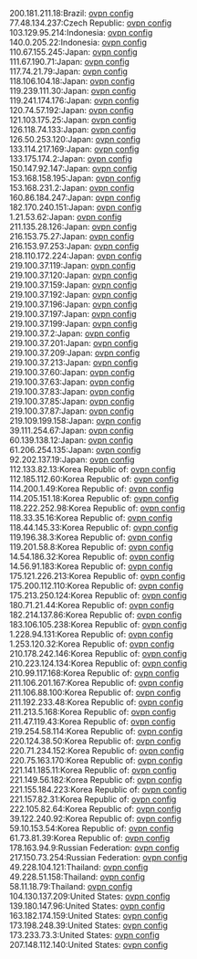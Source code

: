 200.181.211.18:Brazil: [ovpn config](vpn/200_181_211_18.ovpn)  
77.48.134.237:Czech Republic: [ovpn config](vpn/77_48_134_237.ovpn)  
103.129.95.214:Indonesia: [ovpn config](vpn/103_129_95_214.ovpn)  
140.0.205.22:Indonesia: [ovpn config](vpn/140_0_205_22.ovpn)  
110.67.155.245:Japan: [ovpn config](vpn/110_67_155_245.ovpn)  
111.67.190.71:Japan: [ovpn config](vpn/111_67_190_71.ovpn)  
117.74.21.79:Japan: [ovpn config](vpn/117_74_21_79.ovpn)  
118.106.104.18:Japan: [ovpn config](vpn/118_106_104_18.ovpn)  
119.239.111.30:Japan: [ovpn config](vpn/119_239_111_30.ovpn)  
119.241.174.176:Japan: [ovpn config](vpn/119_241_174_176.ovpn)  
120.74.57.192:Japan: [ovpn config](vpn/120_74_57_192.ovpn)  
121.103.175.25:Japan: [ovpn config](vpn/121_103_175_25.ovpn)  
126.118.74.133:Japan: [ovpn config](vpn/126_118_74_133.ovpn)  
126.50.253.120:Japan: [ovpn config](vpn/126_50_253_120.ovpn)  
133.114.217.169:Japan: [ovpn config](vpn/133_114_217_169.ovpn)  
133.175.174.2:Japan: [ovpn config](vpn/133_175_174_2.ovpn)  
150.147.92.147:Japan: [ovpn config](vpn/150_147_92_147.ovpn)  
153.168.158.195:Japan: [ovpn config](vpn/153_168_158_195.ovpn)  
153.168.231.2:Japan: [ovpn config](vpn/153_168_231_2.ovpn)  
160.86.184.247:Japan: [ovpn config](vpn/160_86_184_247.ovpn)  
182.170.240.151:Japan: [ovpn config](vpn/182_170_240_151.ovpn)  
1.21.53.62:Japan: [ovpn config](vpn/1_21_53_62.ovpn)  
211.135.28.126:Japan: [ovpn config](vpn/211_135_28_126.ovpn)  
216.153.75.27:Japan: [ovpn config](vpn/216_153_75_27.ovpn)  
216.153.97.253:Japan: [ovpn config](vpn/216_153_97_253.ovpn)  
218.110.172.224:Japan: [ovpn config](vpn/218_110_172_224.ovpn)  
219.100.37.119:Japan: [ovpn config](vpn/219_100_37_119.ovpn)  
219.100.37.120:Japan: [ovpn config](vpn/219_100_37_120.ovpn)  
219.100.37.159:Japan: [ovpn config](vpn/219_100_37_159.ovpn)  
219.100.37.192:Japan: [ovpn config](vpn/219_100_37_192.ovpn)  
219.100.37.196:Japan: [ovpn config](vpn/219_100_37_196.ovpn)  
219.100.37.197:Japan: [ovpn config](vpn/219_100_37_197.ovpn)  
219.100.37.199:Japan: [ovpn config](vpn/219_100_37_199.ovpn)  
219.100.37.2:Japan: [ovpn config](vpn/219_100_37_2.ovpn)  
219.100.37.201:Japan: [ovpn config](vpn/219_100_37_201.ovpn)  
219.100.37.209:Japan: [ovpn config](vpn/219_100_37_209.ovpn)  
219.100.37.213:Japan: [ovpn config](vpn/219_100_37_213.ovpn)  
219.100.37.60:Japan: [ovpn config](vpn/219_100_37_60.ovpn)  
219.100.37.63:Japan: [ovpn config](vpn/219_100_37_63.ovpn)  
219.100.37.83:Japan: [ovpn config](vpn/219_100_37_83.ovpn)  
219.100.37.85:Japan: [ovpn config](vpn/219_100_37_85.ovpn)  
219.100.37.87:Japan: [ovpn config](vpn/219_100_37_87.ovpn)  
219.109.199.158:Japan: [ovpn config](vpn/219_109_199_158.ovpn)  
39.111.254.67:Japan: [ovpn config](vpn/39_111_254_67.ovpn)  
60.139.138.12:Japan: [ovpn config](vpn/60_139_138_12.ovpn)  
61.206.254.135:Japan: [ovpn config](vpn/61_206_254_135.ovpn)  
92.202.137.19:Japan: [ovpn config](vpn/92_202_137_19.ovpn)  
112.133.82.13:Korea Republic of: [ovpn config](vpn/112_133_82_13.ovpn)  
112.185.112.60:Korea Republic of: [ovpn config](vpn/112_185_112_60.ovpn)  
114.200.1.49:Korea Republic of: [ovpn config](vpn/114_200_1_49.ovpn)  
114.205.151.18:Korea Republic of: [ovpn config](vpn/114_205_151_18.ovpn)  
118.222.252.98:Korea Republic of: [ovpn config](vpn/118_222_252_98.ovpn)  
118.33.35.16:Korea Republic of: [ovpn config](vpn/118_33_35_16.ovpn)  
118.44.145.33:Korea Republic of: [ovpn config](vpn/118_44_145_33.ovpn)  
119.196.38.3:Korea Republic of: [ovpn config](vpn/119_196_38_3.ovpn)  
119.201.58.8:Korea Republic of: [ovpn config](vpn/119_201_58_8.ovpn)  
14.54.186.32:Korea Republic of: [ovpn config](vpn/14_54_186_32.ovpn)  
14.56.91.183:Korea Republic of: [ovpn config](vpn/14_56_91_183.ovpn)  
175.121.226.213:Korea Republic of: [ovpn config](vpn/175_121_226_213.ovpn)  
175.200.112.110:Korea Republic of: [ovpn config](vpn/175_200_112_110.ovpn)  
175.213.250.124:Korea Republic of: [ovpn config](vpn/175_213_250_124.ovpn)  
180.71.21.44:Korea Republic of: [ovpn config](vpn/180_71_21_44.ovpn)  
182.214.137.86:Korea Republic of: [ovpn config](vpn/182_214_137_86.ovpn)  
183.106.105.238:Korea Republic of: [ovpn config](vpn/183_106_105_238.ovpn)  
1.228.94.131:Korea Republic of: [ovpn config](vpn/1_228_94_131.ovpn)  
1.253.120.32:Korea Republic of: [ovpn config](vpn/1_253_120_32.ovpn)  
210.178.242.146:Korea Republic of: [ovpn config](vpn/210_178_242_146.ovpn)  
210.223.124.134:Korea Republic of: [ovpn config](vpn/210_223_124_134.ovpn)  
210.99.117.168:Korea Republic of: [ovpn config](vpn/210_99_117_168.ovpn)  
211.106.201.167:Korea Republic of: [ovpn config](vpn/211_106_201_167.ovpn)  
211.106.88.100:Korea Republic of: [ovpn config](vpn/211_106_88_100.ovpn)  
211.192.233.48:Korea Republic of: [ovpn config](vpn/211_192_233_48.ovpn)  
211.213.5.168:Korea Republic of: [ovpn config](vpn/211_213_5_168.ovpn)  
211.47.119.43:Korea Republic of: [ovpn config](vpn/211_47_119_43.ovpn)  
219.254.58.114:Korea Republic of: [ovpn config](vpn/219_254_58_114.ovpn)  
220.124.38.50:Korea Republic of: [ovpn config](vpn/220_124_38_50.ovpn)  
220.71.234.152:Korea Republic of: [ovpn config](vpn/220_71_234_152.ovpn)  
220.75.163.170:Korea Republic of: [ovpn config](vpn/220_75_163_170.ovpn)  
221.141.185.11:Korea Republic of: [ovpn config](vpn/221_141_185_11.ovpn)  
221.149.56.182:Korea Republic of: [ovpn config](vpn/221_149_56_182.ovpn)  
221.155.184.223:Korea Republic of: [ovpn config](vpn/221_155_184_223.ovpn)  
221.157.82.31:Korea Republic of: [ovpn config](vpn/221_157_82_31.ovpn)  
222.105.82.64:Korea Republic of: [ovpn config](vpn/222_105_82_64.ovpn)  
39.122.240.92:Korea Republic of: [ovpn config](vpn/39_122_240_92.ovpn)  
59.10.153.54:Korea Republic of: [ovpn config](vpn/59_10_153_54.ovpn)  
61.73.81.39:Korea Republic of: [ovpn config](vpn/61_73_81_39.ovpn)  
178.163.94.9:Russian Federation: [ovpn config](vpn/178_163_94_9.ovpn)  
217.150.73.254:Russian Federation: [ovpn config](vpn/217_150_73_254.ovpn)  
49.228.104.121:Thailand: [ovpn config](vpn/49_228_104_121.ovpn)  
49.228.51.158:Thailand: [ovpn config](vpn/49_228_51_158.ovpn)  
58.11.18.79:Thailand: [ovpn config](vpn/58_11_18_79.ovpn)  
104.130.137.209:United States: [ovpn config](vpn/104_130_137_209.ovpn)  
139.180.147.96:United States: [ovpn config](vpn/139_180_147_96.ovpn)  
163.182.174.159:United States: [ovpn config](vpn/163_182_174_159.ovpn)  
173.198.248.39:United States: [ovpn config](vpn/173_198_248_39.ovpn)  
173.233.73.3:United States: [ovpn config](vpn/173_233_73_3.ovpn)  
207.148.112.140:United States: [ovpn config](vpn/207_148_112_140.ovpn)  
